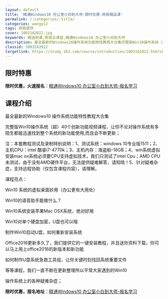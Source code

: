 ```yaml
---
layout: default
title: '精通Windows10 办公室小白到大师-限时优惠-网易精品课'
permalink: /:categories/:title/
categories: wangyi2
tags: 网易提供
cover: 1003162022.jpg
keywords: 精选网课,网易云课堂,精通Windows10 办公室小白到大师
description: 最全最新的Windows10操作系统功能特性教程大合集完整版Win10操作系统（超）40个创新功能视频课程，让你不论对操
classid: 1003162022
targetlink: https://study.163.com/course/introduction/1003162022.htm?share=1&shareId=1025206652&utm_campaign=share&utm_medium=iphoneShare&utm_source=&utm_u=1025206652
---
```


## 限时特惠

**限时优惠，火速报名**：[精通Windows10 办公室小白到大师-报名学习](https://study.163.com/course/introduction/1003162022.htm?share=1&shareId=1025206652&utm_campaign=share&utm_medium=iphoneShare&utm_source=&utm_u=1025206652)

## 课程介绍

最全最新的Windows10 操作系统功能特性教程大合集

完整版Win10操作系统（超）40个创新功能视频课程，让你不论对操作系统有多陌生都能迅速找到整个系统的新功能使用,而且会不断更新；

 注：本套教程测试及录制特别说明：1、测试系统：windows 10专业版1511；2、主机CPU：intel 酷睿i7-4770k；3、主机内存：海盗船-16GB；4、win系统虚拟安装mac ox系统必须要CPU支持虚拟技术，我们只测试了intel Cpu；AMD CPU未测试，由于没有AMD硬件平台，无法提供疑难解答，请知晓！5、针对疑难杂症，支持远程协助（仅包含课程内容），请理解。 

课程亮点：

Win10 系统的虚拟桌面妙用（办公更有大用处）

Win10的语音助手能做什么？

Win10系统安装苹果Mac OSX系统，绝对好用

Win10对单个硬盘加密，U盘也可以哦

制作Win10启动U盘，如何重新安装系统

Office2016更新多久了，我们提供它的一键安装教程，并且送你资料下载，你可以马上用上office2016的新版本和新功能

如何制作U盘系统急救工具组，让你关键时刻找回系统重要文件

等等课程，我们一直不断在更新整理所以平常大家遇到的Win10

操作系统上的各种疑难杂症；

**限时优惠，报名地址**：[精通Windows10 办公室小白到大师-报名学习](https://study.163.com/course/introduction/1003162022.htm?share=1&shareId=1025206652&utm_campaign=share&utm_medium=iphoneShare&utm_source=&utm_u=1025206652)


